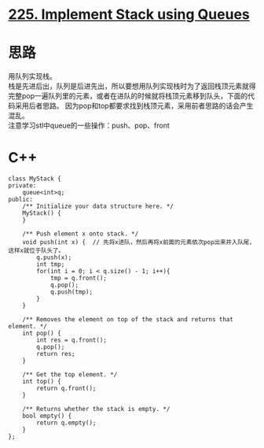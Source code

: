 # [225. Implement Stack using Queues](https://leetcode.com/problems/implement-stack-using-queues/description/)
# 思路
用队列实现栈。   
栈是先进后出，队列是后进先出，所以要想用队列实现栈时为了返回栈顶元素就得完整pop一遍队列里的元素，或者在进队的时候就将栈顶元素移到队头，下面的代码采用后者思路。
因为pop和top都要求找到栈顶元素，采用前者思路的话会产生混乱。    
注意学习stl中queue的一些操作：push、pop、front
# C++
```
class MyStack {
private:
    queue<int>q;
public:
    /** Initialize your data structure here. */
    MyStack() {
    }
    
    /** Push element x onto stack. */
    void push(int x) {  // 先将x进队，然后再将x前面的元素依次pop出来并入队尾，这样x就位于队头了。
        q.push(x);
        int tmp;
        for(int i = 0; i < q.size() - 1; i++){
            tmp = q.front();
            q.pop();
            q.push(tmp);
        }
    }
    
    /** Removes the element on top of the stack and returns that element. */
    int pop() {
        int res = q.front();
        q.pop();
        return res;
    }
    
    /** Get the top element. */
    int top() {
        return q.front();    
    }
    
    /** Returns whether the stack is empty. */
    bool empty() {
        return q.empty();
    }
};
```
